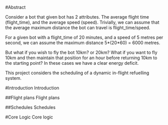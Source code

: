 #Abstract

Consider a bot that given bot has 2 attributes. The average flight time (flight_time), and the average speed (speed). Trivially, we can assume that the average maximum distance the bot can travel is flight_time/speed.

For a given bot with a flight_time of 20 minutes, and a speed of 5 metres per second, we can assume the maximum distance 5*(20*60) = 6000 metres.

But what if you wish to fly the bot 10km? or 20km? What if you want to fly 10km and then maintain that position for an hour before returning 10km to the starting point? In these cases we have a clear energy deficit.

This project considers the scheduling of a dynamic in-flight refuelling system.

#Introduction
Introduction

##Flight plans
Flight plans

##Schedules
Schedules

#Core Logic
Core logic

